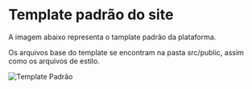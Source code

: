 # Template padrão do site

A imagem abaixo representa o tamplate padrão da plataforma.

Os arquivos base do template se encontram na pasta src/public, assim como os arquivos de estilo.

<img src="https://i.ibb.co/SPFKYS9/P-gina-Inicial.jpg" alt="Template Padrão" border="0">
